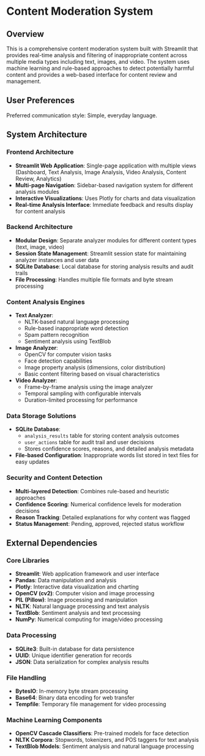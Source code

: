 # Content Moderation System

## Overview

This is a comprehensive content moderation system built with Streamlit that provides real-time analysis and filtering of inappropriate content across multiple media types including text, images, and video. The system uses machine learning and rule-based approaches to detect potentially harmful content and provides a web-based interface for content review and management.

## User Preferences

Preferred communication style: Simple, everyday language.

## System Architecture

### Frontend Architecture
- **Streamlit Web Application**: Single-page application with multiple views (Dashboard, Text Analysis, Image Analysis, Video Analysis, Content Review, Analytics)
- **Multi-page Navigation**: Sidebar-based navigation system for different analysis modules
- **Interactive Visualizations**: Uses Plotly for charts and data visualization
- **Real-time Analysis Interface**: Immediate feedback and results display for content analysis

### Backend Architecture
- **Modular Design**: Separate analyzer modules for different content types (text, image, video)
- **Session State Management**: Streamlit session state for maintaining analyzer instances and user data
- **SQLite Database**: Local database for storing analysis results and audit trails
- **File Processing**: Handles multiple file formats and byte stream processing

### Content Analysis Engines
- **Text Analyzer**: 
  - NLTK-based natural language processing
  - Rule-based inappropriate word detection
  - Spam pattern recognition
  - Sentiment analysis using TextBlob
- **Image Analyzer**: 
  - OpenCV for computer vision tasks
  - Face detection capabilities
  - Image property analysis (dimensions, color distribution)
  - Basic content filtering based on visual characteristics
- **Video Analyzer**: 
  - Frame-by-frame analysis using the image analyzer
  - Temporal sampling with configurable intervals
  - Duration-limited processing for performance

### Data Storage Solutions
- **SQLite Database**: 
  - `analysis_results` table for storing content analysis outcomes
  - `user_actions` table for audit trail and user decisions
  - Stores confidence scores, reasons, and detailed analysis metadata
- **File-based Configuration**: Inappropriate words list stored in text files for easy updates

### Security and Content Detection
- **Multi-layered Detection**: Combines rule-based and heuristic approaches
- **Confidence Scoring**: Numerical confidence levels for moderation decisions
- **Reason Tracking**: Detailed explanations for why content was flagged
- **Status Management**: Pending, approved, rejected status workflow

## External Dependencies

### Core Libraries
- **Streamlit**: Web application framework and user interface
- **Pandas**: Data manipulation and analysis
- **Plotly**: Interactive data visualization and charting
- **OpenCV (cv2)**: Computer vision and image processing
- **PIL (Pillow)**: Image processing and manipulation
- **NLTK**: Natural language processing and text analysis
- **TextBlob**: Sentiment analysis and text processing
- **NumPy**: Numerical computing for image/video processing

### Data Processing
- **SQLite3**: Built-in database for data persistence
- **UUID**: Unique identifier generation for records
- **JSON**: Data serialization for complex analysis results

### File Handling
- **BytesIO**: In-memory byte stream processing
- **Base64**: Binary data encoding for web transfer
- **Tempfile**: Temporary file management for video processing

### Machine Learning Components
- **OpenCV Cascade Classifiers**: Pre-trained models for face detection
- **NLTK Corpora**: Stopwords, tokenizers, and POS taggers for text analysis
- **TextBlob Models**: Sentiment analysis and natural language processing
